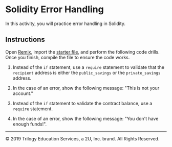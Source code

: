 # Solidity Error Handling

In this activity, you will practice error handling in Solidity.

## Instructions

Open [Remix](http://remix.ethereum.org/), import the [starter file](Unsolved/personal_savings.sol), and perform the following code drills. Once you finish, compile the file to ensure the code works.

1. Instead of the `if` statement, use a `require` statement to validate that the `recipient` address is either the `public_savings` or the `private_savings` address.

2. In the case of an error, show the following message: "This is not your account."

3. Instead of the `if` statement to validate the contract balance, use a `require` statement.

4. In the case of an error, show the following message: "You don't have enough funds!".

---
© 2019 Trilogy Education Services, a 2U, Inc. brand. All Rights Reserved.
